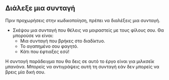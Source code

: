 ## Διάλεξε μια συνταγή

Πριν προχωρήσεις στην κωδικοποίηση, πρέπει να διαλέξεις μια συνταγή.

+ Σκέψου μια συνταγή που θέλεις να μοιραστείς με τους φίλους σου. Θα μπορούσε να είναι: 
    + Μια συνταγή που βρήκες στο διαδίκτυο.
    + Το αγαπημένο σου φαγητό.
    + Κάτι που έφτιαξες εσύ!

Η συνταγή παράδειγμα που θα δεις σε αυτό το έργο είναι για μιλκσεϊκ μπανάνα. Μπορείς να αντιγράψεις αυτή τη συνταγή εάν δεν μπορείς να βρεις μία δική σου.